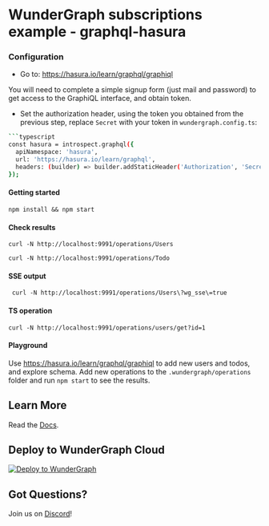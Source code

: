 # WunderGraph subscriptions example - graphql-hasura

### Configuration

- Go to: https://hasura.io/learn/graphql/graphiql

You will need to complete a simple signup form (just mail and password) to get access to the
GraphiQL interface, and obtain token.

- Set the authorization header, using the token you obtained from the previous step,
  replace `Secret` with your token in `wundergraph.config.ts`:

````bash
```typescript
const hasura = introspect.graphql({
  apiNamespace: 'hasura',
  url: 'https://hasura.io/learn/graphql',
  headers: (builder) => builder.addStaticHeader('Authorization', 'Secret'),
});
````

#### Getting started

```shell
npm install && npm start
```

#### Check results

```shell
curl -N http://localhost:9991/operations/Users
```

```shell
curl -N http://localhost:9991/operations/Todo
```

#### SSE output

```shell
 curl -N http://localhost:9991/operations/Users\?wg_sse\=true
```

#### TS operation

```shell
curl -N http://localhost:9991/operations/users/get?id=1
```

#### Playground

Use https://hasura.io/learn/graphql/graphiql to add new users and todos, and explore schema.
Add new operations to the `.wundergraph/operations` folder and run `npm start` to see the results.

## Learn More

Read the [Docs](https://wundergraph.com/docs).

## Deploy to WunderGraph Cloud

[![Deploy to WunderGraph](https://wundergraph.com/button)](https://cloud.wundergraph.com/new/clone?templateName=graphql-hasura-subscriptions)

## Got Questions?

Join us on [Discord](https://wundergraph.com/discord)!
